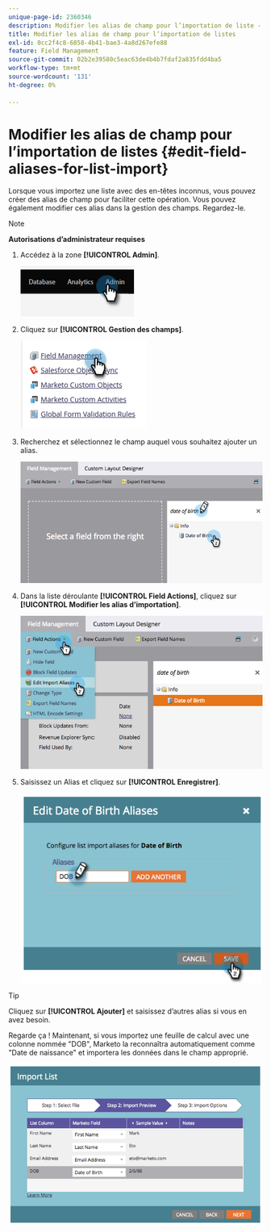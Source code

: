 ```yaml
---
unique-page-id: 2360346
description: Modifier les alias de champ pour l’importation de liste - Documents Marketo - Documentation du produit
title: Modifier les alias de champ pour l’importation de listes
exl-id: 0cc2f4c8-6858-4b41-bae3-4a8d267efe88
feature: Field Management
source-git-commit: 02b2e39580c5eac63de4b4b7fdaf2a835fdd4ba5
workflow-type: tm+mt
source-wordcount: '131'
ht-degree: 0%

---
```


# Modifier les alias de champ pour l’importation de listes {#edit-field-aliases-for-list-import}

Lorsque vous importez une liste avec des en-têtes inconnus, vous pouvez créer des alias de champ pour faciliter cette opération. Vous pouvez également modifier ces alias dans la gestion des champs. Regardez-le.

>[!NOTE]
>
>**Autorisations d’administrateur requises**

1. Accédez à la zone **[!UICONTROL Admin]**.

   ![](assets/edit-field-aliases-for-list-import-1.png)

1. Cliquez sur **[!UICONTROL Gestion des champs]**.

   ![](assets/edit-field-aliases-for-list-import-2.png)

1. Recherchez et sélectionnez le champ auquel vous souhaitez ajouter un alias.

   ![](assets/edit-field-aliases-for-list-import-3.png)

1. Dans la liste déroulante **[!UICONTROL Field Actions]**, cliquez sur **[!UICONTROL Modifier les alias d’importation]**.

   ![](assets/edit-field-aliases-for-list-import-4.png)

1. Saisissez un Alias et cliquez sur **[!UICONTROL Enregistrer]**.

   ![](assets/edit-field-aliases-for-list-import-5.png)

>[!TIP]
>
>Cliquez sur **[!UICONTROL Ajouter]** et saisissez d’autres alias si vous en avez besoin.

Regarde ça ! Maintenant, si vous importez une feuille de calcul avec une colonne nommée &quot;DOB&quot;, Marketo la reconnaîtra automatiquement comme &quot;Date de naissance&quot; et importera les données dans le champ approprié.

![](assets/edit-field-aliases-for-list-import-6.png)
